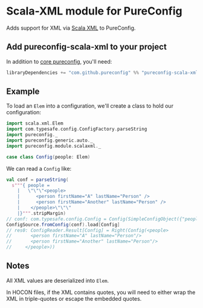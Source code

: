 # Scala-XML module for PureConfig

Adds support for XML via [Scala XML](https://github.com/scala/scala-xml) to PureConfig.

## Add pureconfig-scala-xml to your project

In addition to [core pureconfig](https://github.com/pureconfig/pureconfig), you'll need:

```scala
libraryDependencies += "com.github.pureconfig" %% "pureconfig-scala-xml" % "0.17.4"
```

## Example

To load an `Elem` into a configuration, we'll create a class to hold our configuration:

```scala
import scala.xml.Elem
import com.typesafe.config.ConfigFactory.parseString
import pureconfig._
import pureconfig.generic.auto._
import pureconfig.module.scalaxml._

case class Config(people: Elem)
```

We can read a `Config` like:
```scala
val conf = parseString(
  s"""{ people =
    |   \"\"\"<people>
    |      <person firstName="A" lastName="Person" />
    |      <person firstName="Another" lastName="Person" />
    |    </people>\"\"\"
    |}""".stripMargin)
// conf: com.typesafe.config.Config = Config(SimpleConfigObject({"people":"<people>\n      <person firstName=\"A\" lastName=\"Person\" />\n      <person firstName=\"Another\" lastName=\"Person\" />\n    </people>"}))
ConfigSource.fromConfig(conf).load[Config]
// res0: ConfigReader.Result[Config] = Right(Config(<people>
//       <person firstName="A" lastName="Person"/>
//       <person firstName="Another" lastName="Person"/>
//     </people>))
```

## Notes

All XML values are deserialized into `Elem`.

In HOCON files, if the XML contains quotes, you will need to either wrap the XML in triple-quotes or escape the
embedded quotes.
